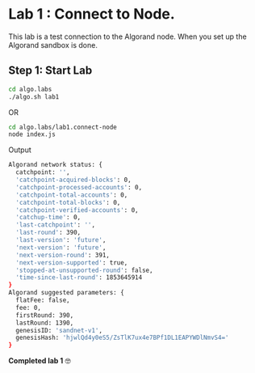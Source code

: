# Lab 1 : Connect to Node.

This lab is a test connection to the Algorand node. When you set up the Algorand sandbox is done.

## Step 1: Start Lab

```sh
cd algo.labs
./algo.sh lab1
```

OR

```sh
cd algo.labs/lab1.connect-node
node index.js
```

Output

```sh
Algorand network status: {
  catchpoint: '',
  'catchpoint-acquired-blocks': 0,
  'catchpoint-processed-accounts': 0,
  'catchpoint-total-accounts': 0,
  'catchpoint-total-blocks': 0,
  'catchpoint-verified-accounts': 0,
  'catchup-time': 0,
  'last-catchpoint': '',
  'last-round': 390,
  'last-version': 'future',
  'next-version': 'future',
  'next-version-round': 391,
  'next-version-supported': true,
  'stopped-at-unsupported-round': false,
  'time-since-last-round': 1853645914
}
Algorand suggested parameters: {
  flatFee: false,
  fee: 0,
  firstRound: 390,
  lastRound: 1390,
  genesisID: 'sandnet-v1',
  genesisHash: 'hjwlQd4y0eS5/ZsTlK7ux4e7BPf1DL1EAPYWDlNmvS4='
}
```

**Completed lab 1** :nerd_face:
